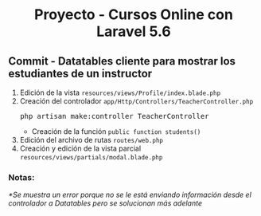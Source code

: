 
<!-- Title -->
<h1 align="center">Proyecto - Cursos Online con Laravel 5.6</h1>
<!-- End Title -->

<!-- Commit name -->
<h2>Commit - <strong>Datatables cliente para mostrar los estudiantes de un instructor</strong></h2>
<!-- End Commit name -->

<!-- Commit instructions -->
<ol>
  <li>Edición de la vista <code>resources/views/Profile/index.blade.php</code></li>
  <li>
    Creación del controlador <code>app/Http/Controllers/TeacherController.php</code>
    <pre>php artisan make:controller TeacherController</pre>
    <ul>
      <li>Creación de la función <code>public function students()</code></li>
    </ul>
  </li>
  <li>Edición del archivo de rutas <code>routes/web.php</code></li>
  <li>Creación y edición de la vista parcial <code>resources/views/partials/modal.blade.php</code></li>
</ol>
<!-- End Commit instructions -->

  <!-- Notes -->
  <h3>Notas:</h3>
  <ul>
    
  </ul>

  <em>
    *Se muestra un error porque no se le está enviando información desde el controlador
    a Datatables pero se solucionan más adelante
  </em>
  <!-- End notes -->